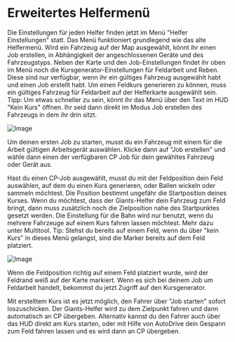 # Erweitertes Helfermenü


Die Einstellungen für jeden Helfer finden jetzt im Menü "Helfer Einstellungen" statt.
Das Menü funktioniert grundlegend wie das alte Helfermenü.
Wird ein Fahrzeug auf der Map ausgewählt, könnt ihr einen Job erstellen, in Abhängigkeit der angeschlossenen Geräte und des Fahrzeugstyps.
Neben der Karte und den Job-Einstellungen findet ihr oben im Menü noch die Kursgenerator-Einstellungen für Feldarbeit und Reben. Diese sind nur verfügbar, wenn ihr ein gültiges Fahrzeug ausgewählt habt und einen Job erstellt habt.
Um einen Feldkurs generieren zu können, muss ein gültiges Fahrzeug für Feldarbeit auf der Helferkarte ausgewählt sein.
Tipp: Um etwas schneller zu sein, könnt ihr das Menü über den Text im HUD "Kein Kurs" öffnen. Ihr seid dann direkt im Modus Job erstellen des Fahrzeugs in dem ihr drin sitzt.


![Image](images/startjobmenuhelp_0_0_1024_895.png)


Um deinen ersten Job zu starten, musst du ein Fahrzeug mit einem für die Arbeit gültigen Arbeitsgerät auswählen.
Klicke dann auf "Job erstellen" und wähle dann einen der verfügbaren CP Job für dein gewähltes Fahrzeug oder Gerät aus.



Hast du einen CP-Job ausgewählt, musst du mit der Feldposition dein Feld auswählen, auf dem du einen Kurs generieren, oder Ballen wickeln oder sammeln möchtest.
Die Position bestimmt ungefähr die Startposition deines Kurses.
Wenn du möchtest, dass der Giants-Helfer dein Fahrzeug zum Feld bringt, dann muss zusätzlich noch die Zielposition nahe des Startpunktes gesetzt werden.
Die Einstellung für die Bahn wird nur benutzt, wenn du mehrere Fahrzeuge auf einem Kurs fahren lassen möchtest. Mehr dazu unter Multitool.
Tip: Stehst du bereits auf einem Feld, wenn du über "kein Kurs" in dieses Menü gelangst, sind die Marker bereits auf dem Feld platziert.


![Image](images/readyjobmenuhelp_0_0_765_510.png)


Wenn die Feldposition richtig auf einem Feld platziert wurde, wird der Feldrand weiß auf der Karte markiert.
Wenn es sich bei deinem Job um Feldarbeit handelt, bekommst du jetzt Zugriff auf den Kursgenerator.



Mit erstelltem Kurs ist es jetzt möglich, den Fahrer über "Job starten" sofort loszuschicken.
Der Giants-Helfer wird zu dem Zielpunkt fahren und dann automatisch an CP übergeben.
Alternativ kannst du den Fahrer auch über das HUD direkt am Kurs starten, oder mit Hilfe von AutoDrive dein Gespann zum Feld fahren lassen und es wird dann an CP übergeben.


